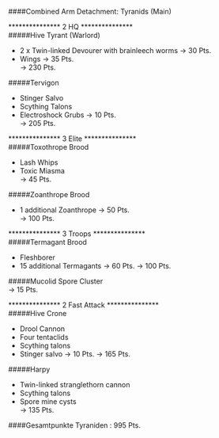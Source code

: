 ####Combined Arm Detachment: Tyranids (Main)  

*************** 2 HQ ***************  
#####Hive Tyrant (Warlord)  
 + 2 x Twin-linked Devourer with brainleech worms -> 30 Pts.  
 + Wings -> 35 Pts.  
-> 230 Pts.  

#####Tervigon 
 + Stinger Salvo  
 + Scything Talons  
 + Electroshock Grubs -> 10 Pts.  
-> 205 Pts.  

*************** 3 Elite ***************  
#####Toxothrope Brood
 + Lash Whips  
 + Toxic Miasma  
-> 45 Pts.  
 
#####Zoanthrope Brood  
 + 1 additional Zoanthrope -> 50 Pts.  
-> 100 Pts.  
  
***************  3 Troops ***************  
#####Termagant Brood
 + Fleshborer  
 + 15 additional Termagants  -> 60 Pts.
-> 100 Pts.  

#####Mucolid Spore Cluster  
-> 15 Pts.  

***************  2 Fast Attack ***************  
#####Hive Crone
 + Drool Cannon  
 + Four tentaclids  
 + Scything talons  
 + Stinger salvo -> 10 Pts.
-> 165 Pts.

#####Harpy  
 + Twin-linked stranglethorn cannon  
 + Scything talons  
 + Spore mine cysts  
-> 135 Pts.

####Gesamtpunkte Tyraniden : 995 Pts.

